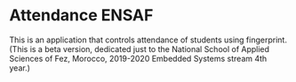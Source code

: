 # Attendance ENSAF
This is an application that controls attendance of students using fingerprint.
(This is a beta version, dedicated just to the National School of Applied Sciences of Fez, Morocco, 2019-2020 Embedded Systems stream 4th year.)
